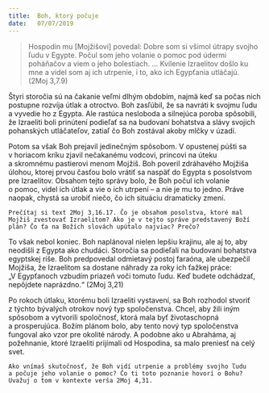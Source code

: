 ```yaml
---
title:  Boh, ktorý počuje
date:   07/07/2019
---
```


> <p></p>
> Hospodin mu [Mojžišovi] povedal: Dobre som si všimol útrapy svojho ľudu v Egypte. Počul som jeho volanie o pomoc pod údermi poháňačov a viem o jeho bolestiach. ... Kvílenie Izraelitov došlo ku mne a videl som aj ich utrpenie, i to, ako ich Egypťania utláčajú.  (2Moj 3,7.9)

Štyri storočia sú na čakanie veľmi dlhým obdobím, najmä keď sa počas nich postupne rozvíja útlak a otroctvo. Boh zasľúbil, že sa navráti k svojmu ľudu a vyvedie ho z Egypta. Ale rastúca nesloboda a silnejúca poroba spôsobili, že Izraeliti boli prinútení podieľať sa na budovaní bohatstva a slávy svojich pohanských utláčateľov, zatiaľ čo Boh zostával akoby mlčky v úzadí.

Potom sa však Boh prejavil jedinečným spôsobom. V opustenej púšti sa v horiacom kríku zjavil nečakanému vodcovi, princovi na úteku a skromnému pastierovi menom Mojžiš. Boh poveril zdráhavého Mojžiša úlohou, ktorej prvou časťou bolo vrátiť sa naspäť do Egypta s posolstvom pre Izraelitov. Obsahom tejto správy bolo, že Boh počul ich volanie o pomoc, videl ich útlak a vie o ich utrpení – a nie je mu to jedno. Práve naopak, chystá sa urobiť niečo, čo ich situáciu dramaticky zmení.

`Prečítaj si text 2Moj 3,16.17. Čo je obsahom posolstva, ktoré mal Mojžiš zvestovať Izraelitom? Ako je v tejto správe predstavený Boží plán? Čo ťa na Božích slovách upútalo najviac? Prečo?`

To však nebol koniec. Boh naplánoval nielen lepšiu krajinu, ale aj to, aby neodišli z Egypta ako chudáci. Storočia sa podieľali na budovaní bohatstva egyptskej ríše. Boh predpovedal odmietavý postoj faraóna, ale ubezpečil Mojžiša, že Izraelitom sa dostane náhrady za roky ich ťažkej práce: „V Egypťanoch vzbudím priazeň voči tomuto ľudu. Keď budete odchádzať, nepôjdete naprázdno.“ (2Moj 3,21)

Po rokoch útlaku, ktorému boli Izraeliti vystavení, sa Boh rozhodol stvoriť z týchto bývalých otrokov nový typ spoločenstva. Chcel, aby žili iným spôsobom a vytvorili spoločnosť, ktorá mala byť životaschopná a prosperujúca. Božím plánom bolo, aby tento nový typ spoločenstva fungoval ako vzor pre okolité národy. A podobne ako u Abraháma, aj požehnanie, ktoré Izraeliti prijímali od Hospodina, sa malo preniesť na celý svet.

`Ako vnímaš skutočnosť, že Boh vidí utrpenie a problémy svojho ľudu a počuje jeho volanie o pomoc? Čo ti toto poznanie hovorí o Bohu? Uvažuj o tom v kontexte verša 2Moj 4,31.`